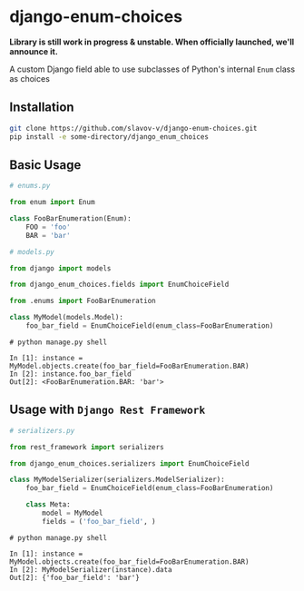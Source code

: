 # django-enum-choices

**Library is still work in progress & unstable. When officially launched, we'll announce it.**

A custom Django field able to use subclasses of Python's internal `Enum` class as choices

## Installation
```bash
git clone https://github.com/slavov-v/django-enum-choices.git
pip install -e some-directory/django_enum_choices
```

## Basic Usage
```python
# enums.py

from enum import Enum

class FooBarEnumeration(Enum):
    FOO = 'foo'
    BAR = 'bar'
```

```python
# models.py

from django import models

from django_enum_choices.fields import EnumChoiceField

from .enums import FooBarEnumeration

class MyModel(models.Model):
    foo_bar_field = EnumChoiceField(enum_class=FooBarEnumeration)
```

```
# python manage.py shell

In [1]: instance = MyModel.objects.create(foo_bar_field=FooBarEnumeration.BAR)
In [2]: instance.foo_bar_field
Out[2]: <FooBarEnumeration.BAR: 'bar'>
```

## Usage with `Django Rest Framework`
```python
# serializers.py

from rest_framework import serializers

from django_enum_choices.serializers import EnumChoiceField

class MyModelSerializer(serializers.ModelSerializer):
    foo_bar_field = EnumChoiceField(enum_class=FooBarEnumeration)

    class Meta:
        model = MyModel
        fields = ('foo_bar_field', )
```

```
# python manage.py shell

In [1]: instance = MyModel.objects.create(foo_bar_field=FooBarEnumeration.BAR)
In [2]: MyModelSerializer(instance).data
Out[2]: {'foo_bar_field': 'bar'}
```
